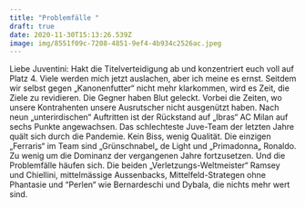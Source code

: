 ```yaml
---
title: "Problemfälle "
draft: true
date: 2020-11-30T15:13:26.539Z
image: img/8551f09c-7208-4851-9ef4-4b934c2526ac.jpeg
---
```

Liebe Juventini: Hakt die Titelverteidigung ab und konzentriert euch voll auf Platz 4. Viele werden mich jetzt auslachen, aber ich meine es ernst. Seitdem wir selbst gegen „Kanonenfutter“ nicht mehr klarkommen, wird es Zeit, die Ziele zu revidieren. Die Gegner haben Blut geleckt. Vorbei die Zeiten, wo unsere Kontrahenten unsere Ausrutscher nicht ausgenützt haben. Nach neun „unterirdischen“ Auftritten ist der Rückstand auf „Ibras“ AC Milan auf sechs Punkte angewachsen. Das schlechteste Juve-Team der letzten Jahre quält sich durch die Pandemie. Kein Biss, wenig Qualität. Die einzigen „Ferraris“ im Team sind „Grünschnabel„ de Light und „Primadonna„ Ronaldo. Zu wenig um die Dominanz der vergangenen Jahre fortzusetzen. Und die Problemfälle häufen sich. Die beiden „Verletzungs-Weltmeister“ Ramsey und Chiellini, mittelmässige Aussenbacks, Mittelfeld-Strategen ohne Phantasie und “Perlen“ wie Bernardeschi und Dybala, die nichts mehr wert sind.